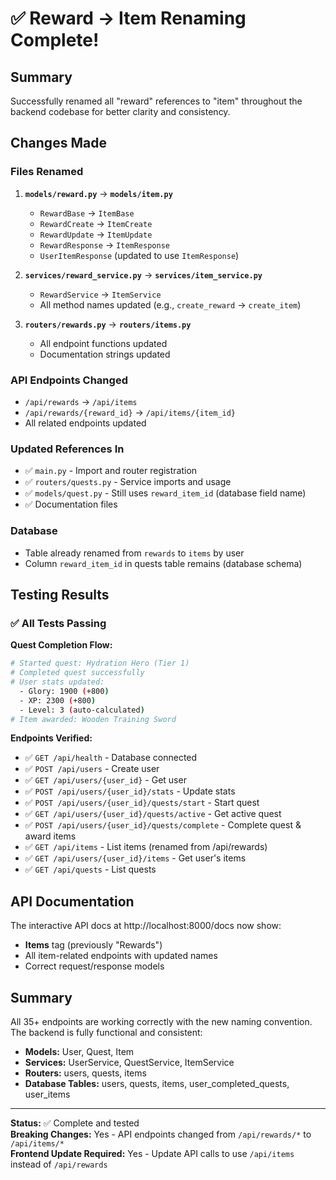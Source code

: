 # ✅ Reward → Item Renaming Complete!

## Summary

Successfully renamed all "reward" references to "item" throughout the backend codebase for better clarity and consistency.

## Changes Made

### Files Renamed

1. **`models/reward.py`** → **`models/item.py`**

   - `RewardBase` → `ItemBase`
   - `RewardCreate` → `ItemCreate`
   - `RewardUpdate` → `ItemUpdate`
   - `RewardResponse` → `ItemResponse`
   - `UserItemResponse` (updated to use `ItemResponse`)

2. **`services/reward_service.py`** → **`services/item_service.py`**

   - `RewardService` → `ItemService`
   - All method names updated (e.g., `create_reward` → `create_item`)

3. **`routers/rewards.py`** → **`routers/items.py`**
   - All endpoint functions updated
   - Documentation strings updated

### API Endpoints Changed

- `/api/rewards` → `/api/items`
- `/api/rewards/{reward_id}` → `/api/items/{item_id}`
- All related endpoints updated

### Updated References In

- ✅ `main.py` - Import and router registration
- ✅ `routers/quests.py` - Service imports and usage
- ✅ `models/quest.py` - Still uses `reward_item_id` (database field name)
- ✅ Documentation files

### Database

- Table already renamed from `rewards` to `items` by user
- Column `reward_item_id` in quests table remains (database schema)

## Testing Results

### ✅ All Tests Passing

**Quest Completion Flow:**

```bash
# Started quest: Hydration Hero (Tier 1)
# Completed quest successfully
# User stats updated:
  - Glory: 1900 (+800)
  - XP: 2300 (+800)
  - Level: 3 (auto-calculated)
# Item awarded: Wooden Training Sword
```

**Endpoints Verified:**

- ✅ `GET /api/health` - Database connected
- ✅ `POST /api/users` - Create user
- ✅ `GET /api/users/{user_id}` - Get user
- ✅ `POST /api/users/{user_id}/stats` - Update stats
- ✅ `POST /api/users/{user_id}/quests/start` - Start quest
- ✅ `GET /api/users/{user_id}/quests/active` - Get active quest
- ✅ `POST /api/users/{user_id}/quests/complete` - Complete quest & award items
- ✅ `GET /api/items` - List items (renamed from /api/rewards)
- ✅ `GET /api/users/{user_id}/items` - Get user's items
- ✅ `GET /api/quests` - List quests

## API Documentation

The interactive API docs at http://localhost:8000/docs now show:

- **Items** tag (previously "Rewards")
- All item-related endpoints with updated names
- Correct request/response models

## Summary

All 35+ endpoints are working correctly with the new naming convention. The backend is fully functional and consistent:

- **Models:** User, Quest, Item
- **Services:** UserService, QuestService, ItemService
- **Routers:** users, quests, items
- **Database Tables:** users, quests, items, user_completed_quests, user_items

---

**Status:** ✅ Complete and tested  
**Breaking Changes:** Yes - API endpoints changed from `/api/rewards/*` to `/api/items/*`  
**Frontend Update Required:** Yes - Update API calls to use `/api/items` instead of `/api/rewards`
